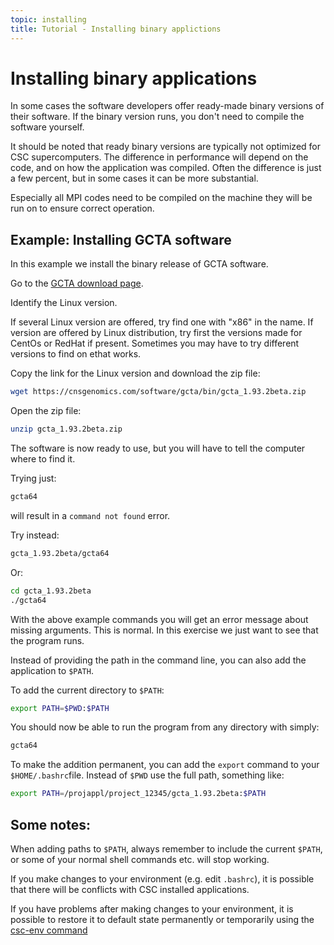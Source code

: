 ```yaml
---
topic: installing
title: Tutorial - Installing binary applictions
---
```


# Installing binary applications

In some cases the software developers offer ready-made
binary versions of their software. If the binary version
runs, you don't need to compile the software yourself.

It should be noted that ready binary versions are typically
not optimized for CSC supercomputers. The difference in 
performance will depend on the code, and on how the application was 
compiled. Often the difference is just a few percent, but in 
some cases it can be more substantial.

Especially all MPI codes need to be compiled on the machine
they will be run on to ensure correct operation.

## Example: Installing GCTA software

In this example we install the binary release of GCTA software.

Go to the [GCTA download page](https://cnsgenomics.com/software/gcta/#Download).

Identify the Linux version. 

If several Linux version are offered, try find one with "x86" in the name.
If version are offered by Linux distribution, try first the versions made for
CentOs or RedHat if present. Sometimes you may have to try different versions to
find on ethat works.

Copy the link for the Linux version and download the zip file:
```bash
wget https://cnsgenomics.com/software/gcta/bin/gcta_1.93.2beta.zip
```
Open the zip file:
```bash
unzip gcta_1.93.2beta.zip
```
The software is now ready to use, but you will have to tell the computer where
to find it. 

Trying just:
```bash
gcta64
```
will result in a `command not found` error.

Try instead:
```bash
gcta_1.93.2beta/gcta64
```
Or:
```bash
cd gcta_1.93.2beta
./gcta64
```
With the above example commands you will get an error message about missing 
arguments. This is normal. In this exercise we just want to see that the 
program runs.

Instead of providing the path in the command line, you can also add 
the application to `$PATH`. 

To add the current directory to `$PATH`:
```bash
export PATH=$PWD:$PATH
```
You should now be able to run the program from any directory with simply:
```bash
gcta64
```
To make the addition permanent, you can add the `export` command to your
`$HOME/.bashrc`file. Instead of `$PWD` use the full path, something like:
```bash
export PATH=/projappl/project_12345/gcta_1.93.2beta:$PATH
```
## Some notes: 

When adding paths to `$PATH`, always remember to include the current `$PATH`,
or some of your normal shell commands etc. will stop working.

If you make changes to your environment (e.g. edit `.bashrc`), it is possible
that there will be conflicts with CSC installed applications.

If you have problems after making changes to your environment, it is possible 
to restore it to default state permanently or temporarily using  the 
[csc-env command](https://docs.csc.fi/support/tutorials/using_csc_env/)
